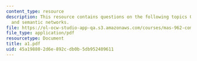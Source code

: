 ```yaml
---
content_type: resource
description: This resource contains questions on the following topics Quillian network,
  and semantic networks.
file: https://ol-ocw-studio-app-qa.s3.amazonaws.com/courses/mas-962-common-sense-reasoning-for-interactive-applications-fall-2006/45a198802d6e892cdb0b5db952409611_a1.pdf
file_type: application/pdf
resourcetype: Document
title: a1.pdf
uid: 45a19880-2d6e-892c-db0b-5db952409611
---
```

